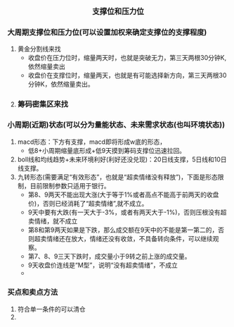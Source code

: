 <center><big><b> 支撑位和压力位</b></big></center>

### 大周期支撑位和压力位(可以设置加权来确定支撑位的支撑程度)
1. 黄金分割线来找
   - 收盘价在压力位时，缩量两天时，也就是突破无力，第三天两根30分钟K,依然缩量卖出
   - 收盘价在支撑位时，缩量两天，也就是有可能选择新方向，第三天两根30分钟K，依然缩量卖出。
2. ### 筹码密集区来找

### 小周期(近期)状态(可以分为量能状态、未来需求状态(也叫环境状态))
1. macd形态：下方有支撑，macd即将形成w底的形态，
   - 低8+小周期缩量底形成+低9天摸到筹码支撑位迅速拉回。
2. boll线和均线趋势+未来环境利好(利好还没兑现)：20日线支撑，5日线和10日线支撑。
3. 九转形态(需要满足“有效形态”，也就是“超卖情绪没有释放”)，下面是形态限制，目前限制参数只适用于银行。
   - 第8、9两天不能出现大涨(大于等于1%或者高点不能高于前两天的收盘价)，否则已经消耗了“超卖情绪”,就不成立。
   - 9天中要有大跌(有一天大于-3%，或者有两天大于-1%)，否则压根没有超卖情绪，就不成立
   - 第8和第9两天如果是下跌，那么成交额在9天中的不能是第一第二的，否则超卖情绪还在放大，情绪还没有收敛，不具备转向条件，可以继续观察。
   - 第7、8、9三天下跌时，成交量小于9转之前上涨的成交量。
   - 9天收盘价连线是“M型”，说明“没有超卖情绪”，不成立
   - 

### 买点和卖点方法
1. 符合单一条件的可以清仓
2. 
